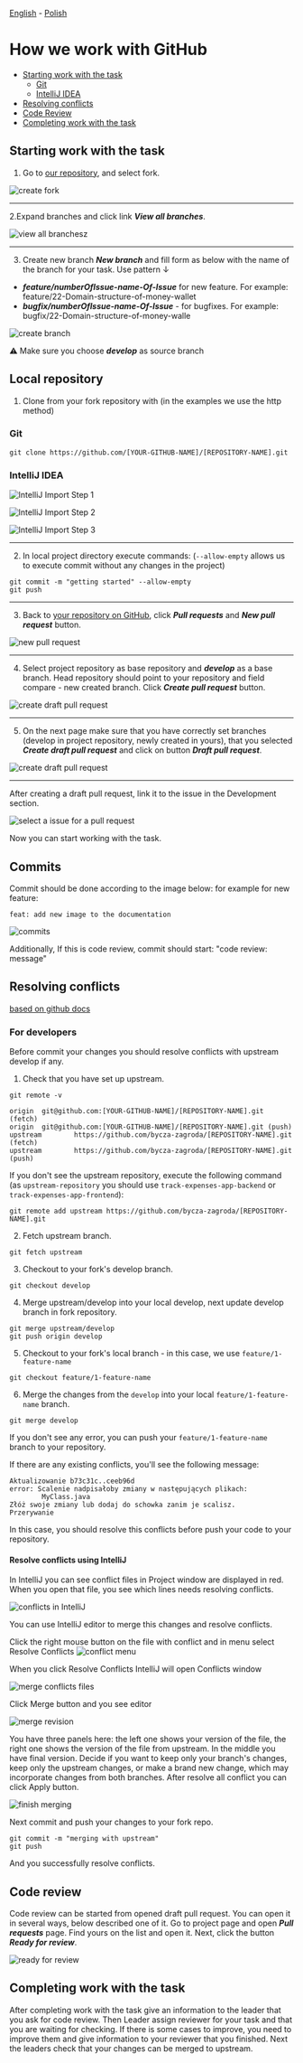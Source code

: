 [<ins>English</ins>](GITHUB_WORK.md) - [Polish](GITHUB_WORK.pl.md)

# How we work with GitHub

* [Starting work with the task](#starting-work-with-the-task)
  - [Git](#git)
  - [IntelliJ IDEA](#intellij-idea)
* [Resolving conflicts](#resolving-conflicts)
* [Code Review](#code-review)
* [Completing work with the task](#completing-work-with-the-task)


## Starting work with the task

1. Go to [our repository](https://github.com/bycza-zagroda/track-expenses-app-backend), and select fork.

![create fork](images/img001_create_fork.png)

---

2.Expand branches and click link **_View all branches_**.

![view all branchesz](images/img002_switch_branch.png)

---

3. Create new branch **_New branch_** and fill form as below with the name of the branch for your task. Use pattern ↓

- **_feature/numberOfIssue-name-Of-Issue_** for new feature. For example: feature/22-Domain-structure-of-money-wallet
- **_bugfix/numberOfIssue-name-Of-Issue_** - for bugfixes. For example: bugfix/22-Domain-structure-of-money-walle

![create branch](images/img003_create_branch.png)

⚠ Make sure you choose **_develop_** as source branch

## Local repository

1. Clone from your fork repository with (in the examples we use the http method)

### Git

`git clone https://github.com/[YOUR-GITHUB-NAME]/[REPOSITORY-NAME].git`

### IntelliJ IDEA

![IntelliJ Import Step 1](images/img008_intellij_import_step_1.png)

![IntelliJ Import Step 2](images/img008_intellij_import_step_2.png)

![IntelliJ Import Step 3](images/img008_intellij_import_step_3.png)

---

2. In local project directory execute commands: (`--allow-empty` allows us to execute commit without any changes in the project)

```shell
git commit -m "getting started" --allow-empty
git push
```

---

3. Back to [your repository on GitHub](https://github.com/bycza-zagroda/track-expenses-app-backend), click **_Pull requests_** and **_New pull request_** button. 

![new pull request](images/img004_new_pull_request.png)

---

4. Select project repository as base repository and **_develop_** as a base branch. 
Head repository should point to your repository and field compare - new created branch.
Click **_Create pull request_** button.

![create draft pull request](images/img005_create_pull_request.png)

---

5. On the next page make sure that you have correctly set branches (develop in project repository, newly created in yours),
that you selected **_Create draft pull request_** and click on button **_Draft pull request_**.

![create draft pull request](images/img006_draft_pull_request.png)

---

After creating a draft pull request, link it to the issue in the Development section.

![select a issue for a pull request](images/img017_development_issue.png)


Now you can start working with the task. 

## Commits
Commit should be done according to the image below:
for example for new feature: 

`feat: add new image to the documentation`

![commits](images/img009_commits_message.png)


Additionally, If this is code review, commit should start: "code review: message"

## Resolving conflicts
[based on github docs](https://docs.github.com/en/pull-requests/collaborating-with-pull-requests/working-with-forks/syncing-a-fork)

### For developers
Before commit your changes you should resolve conflicts with upstream develop if any.
1. Check that you have set up upstream.
```shell
git remote -v

origin  git@github.com:[YOUR-GITHUB-NAME]/[REPOSITORY-NAME].git (fetch)
origin  git@github.com:[YOUR-GITHUB-NAME]/[REPOSITORY-NAME].git (push)
upstream        https://github.com/bycza-zagroda/[REPOSITORY-NAME].git (fetch)
upstream        https://github.com/bycza-zagroda/[REPOSITORY-NAME].git (push)
```
If you don't see the upstream repository, execute the following command (as `upstream-repository` you should use `track-expenses-app-backend` or `track-expenses-app-frontend`):
```shell
git remote add upstream https://github.com/bycza-zagroda/[REPOSITORY-NAME].git
```
2. Fetch upstream branch.
```shell
git fetch upstream
```
3. Checkout to your fork's develop branch.
```shell
git checkout develop
```
4. Merge upstream/develop into your local develop, next update develop branch in fork repository.
```shell
git merge upstream/develop
git push origin develop
```
5. Checkout to your fork's local branch - in this case, we use `feature/1-feature-name`
```shell
git checkout feature/1-feature-name
```
6. Merge the changes from the `develop` into your local `feature/1-feature-name` branch.
```shell
git merge develop
```
If you don't see any error, you can push your `feature/1-feature-name` branch to your repository.

If there are any existing conflicts, you'll see the following message:
```shell
Aktualizowanie b73c31c..ceeb96d
error: Scalenie nadpisałoby zmiany w następujących plikach:
        MyClass.java
Złóż swoje zmiany lub dodaj do schowka zanim je scalisz.
Przerywanie
```
In this case, you should resolve this conflicts before push your code to your repository. 

#### Resolve conflicts using IntelliJ

In IntelliJ you can see conflict files in Project window are displayed in red. When you open that file, you see which lines needs resolving conflicts.

![conflicts in IntelliJ](images/img011_resolve_conflicts_intellij.png)

You can use IntelliJ editor to merge this changes and resolve conflicts.

Click the right mouse button on the file with conflict and in menu select Resolve Conflicts
![conflict menu](images/img016_resolve_conflict_menu.png)

When you click Resolve Conflicts IntelliJ will open Conflicts window

![merge conflicts files](images/img012_conflicts.png)

Click Merge button and you see editor

![merge revision](images/img013_merge_revision.png)

You have three panels here: the left one shows your version of the file, the right one shows the version of the file from upstream.
In the middle you have final version. Decide if you want to keep only your branch's changes, keep only the upstream changes,
or make a brand new change, which may incorporate changes from both branches. 
After resolve all conflict you can click Apply button.

![finish merging](images/img014_merge_revision_finish.png)

Next commit and push your changes to your fork repo.
```shell
git commit -m "merging with upstream"
git push
```
And you successfully resolve conflicts.

## Code review

Code review can be started from opened draft pull request. You can open it in several ways, below described one of it.
Go to project page and open **_Pull requests_** page. Find yours on the list and open it. Next, click the button **_Ready for review_**. 
 
![ready for review](images/img007_ready_for_review.png)

## Completing work with the task

After completing work with the task give an information to the leader that you ask for code review. 
Then Leader assign reviewer for your task and that you are waiting for checking. 
If there is some cases to improve, you need to improve them and give information to your reviewer that you finished. 
Next the leaders check that your changes can be merged to upstream.

